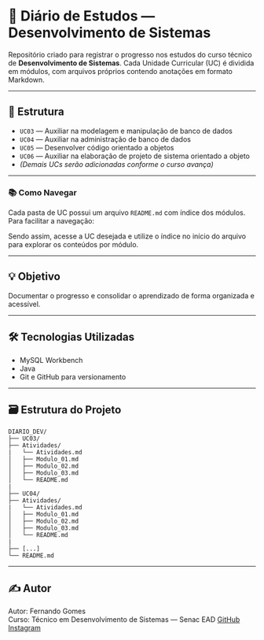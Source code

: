 # 📘 Diário de Estudos — Desenvolvimento de Sistemas

Repositório criado para registrar o progresso nos estudos do curso técnico de **Desenvolvimento de Sistemas**. Cada Unidade Curricular (UC) é dividida em módulos, com arquivos próprios contendo anotações em formato Markdown.

---

## 📂 Estrutura

- `UC03` — Auxiliar na modelagem e manipulação de banco de dados
- `UC04` — Auxiliar na administração de banco de dados
- `UC05` — Desenvolver código orientado a objetos
- `UC06` — Auxiliar na elaboração de projeto de sistema orientado a objeto
- *(Demais UCs serão adicionadas conforme o curso avança)*

---

### 📚 Como Navegar

Cada pasta de UC possui um arquivo `README.md` com índice dos módulos.  
Para facilitar a navegação:

Sendo assim, acesse a UC desejada e utilize o índice no início do arquivo para explorar os conteúdos por módulo.

---

## 💡 Objetivo

Documentar o progresso e consolidar o aprendizado de forma organizada e acessível.

---

## 🛠️ Tecnologias Utilizadas

- MySQL Workbench
- Java
- Git e GitHub para versionamento

---

## 🗃️ Estrutura do Projeto

```
DIARIO_DEV/
├── UC03/
├── Atividades/
|   └── Atividades.md
│   ├── Modulo_01.md
│   ├── Modulo_02.md
│   ├── Modulo_03.md
│   └── README.md
|
├── UC04/
├── Atividades/
|   └── Atividades.md
│   ├── Modulo_01.md
│   ├── Modulo_02.md
│   ├── Modulo_03.md
│   └── README.md
|
├── [...]
└── README.md
```

---

## ✍️ Autor

Autor: Fernando Gomes  
Curso: Técnico em Desenvolvimento de Sistemas — Senac EAD
[GitHub](https://github.com/lf-gomes)
[Instagram](https://www.instagram.com/luis_fernando_sg)